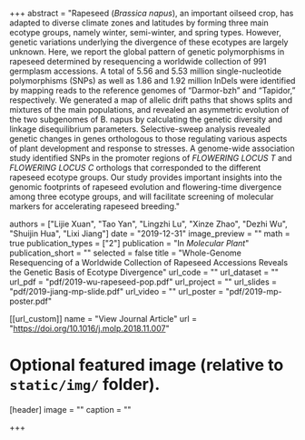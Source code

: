 +++
abstract = "Rapeseed (*Brassica napus*), an important oilseed crop, has adapted to diverse climate zones and latitudes by forming three main ecotype groups, namely winter, semi-winter, and spring types. However, genetic variations underlying the divergence of these ecotypes are largely unknown. Here, we report the global pattern of genetic polymorphisms in rapeseed determined by resequencing a worldwide collection of 991 germplasm accessions. A total of 5.56 and 5.53 million single-nucleotide polymorphisms (SNPs) as well as 1.86 and 1.92 million InDels were identified by mapping reads to the reference genomes of “Darmor-bzh” and “Tapidor,” respectively. We generated a map of allelic drift paths that shows splits and mixtures of the main populations, and revealed an asymmetric evolution of the two subgenomes of B. napus by calculating the genetic diversity and linkage disequilibrium parameters. Selective-sweep analysis revealed genetic changes in genes orthologous to those regulating various aspects of plant development and response to stresses. A genome-wide association study identified SNPs in the promoter regions of *FLOWERING LOCUS T* and *FLOWERING LOCUS C* orthologs that corresponded to the different rapeseed ecotype groups. Our study provides important insights into the genomic footprints of rapeseed evolution and flowering-time divergence among three ecotype groups, and will facilitate screening of molecular markers for accelerating rapeseed breeding."

authors = ["Lijie Xuan", "Tao Yan", "Lingzhi Lu", "Xinze Zhao", "Dezhi Wu", "Shuijin Hua", "Lixi Jiang"]
date = "2019-12-31"
image_preview = ""
math = true
publication_types = ["2"]
publication = "In *Molecular Plant*"
publication_short = ""
selected = false
title = "Whole-Genome Resequencing of a Worldwide Collection of Rapeseed Accessions Reveals the Genetic Basis of Ecotype Divergence"
url_code = ""
url_dataset = ""
url_pdf = "pdf/2019-wu-rapeseed-pop.pdf"
url_project = ""
url_slides = "pdf/2019-jiang-mp-slide.pdf"
url_video = ""
url_poster = "pdf/2019-mp-poster.pdf"

[[url_custom]]
name = "View Journal Article"
url = "https://doi.org/10.1016/j.molp.2018.11.007"

# Optional featured image (relative to `static/img/` folder).
[header]
image = ""
caption = ""

+++
